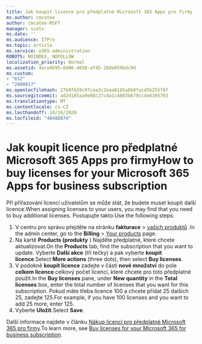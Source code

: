 ```yaml
---
title: Jak koupit licence pro předplatné Microsoft 365 Apps pro firmy
ms.author: cmcatee
author: cmcatee-MSFT
manager: scotv
ms.date: ''
ms.audience: ITPro
ms.topic: article
ms.service: o365-administration
ROBOTS: NOINDEX, NOFOLLOW
localization_priority: Normal
ms.assetid: 4ece4b95-0d06-4658-af45-28de859bdc9d
ms.custom:
- "652"
- "2000017"
ms.openlocfilehash: 27b9f659c97cea3c2eaa01b5a6b8facd5b255f8f
ms.sourcegitcommit: ad2d185aa9e08c27c4a1c4803b679cc4e6305703
ms.translationtype: MT
ms.contentlocale: cs-CZ
ms.lasthandoff: 10/16/2020
ms.locfileid: "48488874"
---
```

# <a name="how-to-buy-licenses-for-your-microsoft-365-apps-for-business-subscription"></a><span data-ttu-id="38d76-102">Jak koupit licence pro předplatné Microsoft 365 Apps pro firmy</span><span class="sxs-lookup"><span data-stu-id="38d76-102">How to buy licenses for your Microsoft 365 Apps for business subscription</span></span>

<span data-ttu-id="38d76-103">Při přiřazování licencí uživatelům se může stát, že budete muset koupit další licence.</span><span class="sxs-lookup"><span data-stu-id="38d76-103">When assigning licenses to your users, you may find that you need to buy additional licenses.</span></span> <span data-ttu-id="38d76-104">Postupujte takto:</span><span class="sxs-lookup"><span data-stu-id="38d76-104">Use the following steps:</span></span>
  
1. <span data-ttu-id="38d76-105">V centru pro správu přejděte na stránku **fakturace**  >  [vašich produktů](https://go.microsoft.com/fwlink/p/?linkid=842054) .</span><span class="sxs-lookup"><span data-stu-id="38d76-105">In the admin center, go to the **Billing** > [Your products](https://go.microsoft.com/fwlink/p/?linkid=842054) page.</span></span>
2. <span data-ttu-id="38d76-106">Na kartě **Products (produkty** ) Najděte předplatné, které chcete aktualizovat.</span><span class="sxs-lookup"><span data-stu-id="38d76-106">On the **Products** tab, find the subscription that you want to update.</span></span> <span data-ttu-id="38d76-107">Vyberte **Další akce** (tři tečky) a pak vyberte **koupit licence**.</span><span class="sxs-lookup"><span data-stu-id="38d76-107">Select **More actions** (three dots), then select **Buy licenses**.</span></span>
3. <span data-ttu-id="38d76-108">V podokně **koupit licence** zadejte v části **nové množství** do pole **celkem licence** celkový počet licencí, které chcete pro toto předplatné použít.</span><span class="sxs-lookup"><span data-stu-id="38d76-108">In the **Buy licenses** pane, under **New quantity** in the **Total licenses** box, enter the total number of licenses that you want for this subscription.</span></span> <span data-ttu-id="38d76-109">Pokud máte třeba licence 100 a chcete přidat 25 dalších 25, zadejte 125.</span><span class="sxs-lookup"><span data-stu-id="38d76-109">For example, if you have 100 licenses and you want to add 25 more, enter 125.</span></span>
4. <span data-ttu-id="38d76-110">Vyberte **Uložit**.</span><span class="sxs-lookup"><span data-stu-id="38d76-110">Select **Save**.</span></span>

<span data-ttu-id="38d76-111">Další informace najdete v článku [Nákup licencí pro předplatné Microsoft 365 pro firmy](https://docs.microsoft.com/microsoft-365/commerce/licenses/buy-licenses).</span><span class="sxs-lookup"><span data-stu-id="38d76-111">To learn more, see [Buy licenses for your Microsoft 365 for business subscription](https://docs.microsoft.com/microsoft-365/commerce/licenses/buy-licenses).</span></span>